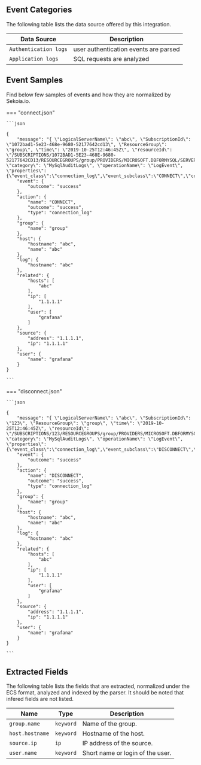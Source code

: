 
## Event Categories


The following table lists the data source offered by this integration.

| Data Source | Description                          |
| ----------- | ------------------------------------ |
| `Authentication logs` | user authentication events are parsed |
| `Application logs` | SQL requests are analyzed |








## Event Samples

Find below few samples of events and how they are normalized by Sekoia.io.


=== "connect.json"

    ```json
	
    {
        "message": "{ \"LogicalServerName\": \"abc\", \"SubscriptionId\": \"1072bad1-5e23-468e-9680-52177642cd13\", \"ResourceGroup\": \"group\", \"time\": \"2019-10-25T12:46:45Z\", \"resourceId\": \"/SUBSCRIPTIONS/1072BAD1-5E23-468E-9680-52177642CD13/RESOURCEGROUPS/group/PROVIDERS/MICROSOFT.DBFORMYSQL/SERVERS/abc\", \"category\": \"MySqlAuditLogs\", \"operationName\": \"LogEvent\", \"properties\": {\"event_class\":\"connection_log\",\"event_subclass\":\"CONNECT\",\"connection_id\":7304735,\"host\":\"\",\"ip\":\"1.1.1.1\",\"user\":\"grafana\",\"db\":\"grafana\"}}",
        "event": {
            "outcome": "success"
        },
        "action": {
            "name": "CONNECT",
            "outcome": "success",
            "type": "connection_log"
        },
        "group": {
            "name": "group"
        },
        "host": {
            "hostname": "abc",
            "name": "abc"
        },
        "log": {
            "hostname": "abc"
        },
        "related": {
            "hosts": [
                "abc"
            ],
            "ip": [
                "1.1.1.1"
            ],
            "user": [
                "grafana"
            ]
        },
        "source": {
            "address": "1.1.1.1",
            "ip": "1.1.1.1"
        },
        "user": {
            "name": "grafana"
        }
    }
    	
	```


=== "disconnect.json"

    ```json
	
    {
        "message": "{ \"LogicalServerName\": \"abc\", \"SubscriptionId\": \"123\", \"ResourceGroup\": \"group\", \"time\": \"2019-10-25T12:46:45Z\", \"resourceId\": \"/SUBSCRIPTIONS/123/RESOURCEGROUPS/group/PROVIDERS/MICROSOFT.DBFORMYSQL/SERVERS/abc\", \"category\": \"MySqlAuditLogs\", \"operationName\": \"LogEvent\", \"properties\": {\"event_class\":\"connection_log\",\"event_subclass\":\"DISCONNECT\",\"connection_id\":7304732,\"host\":\"\",\"ip\":\"1.1.1.1\",\"user\":\"grafana\",\"db\":\"grafana\"}}",
        "event": {
            "outcome": "success"
        },
        "action": {
            "name": "DISCONNECT",
            "outcome": "success",
            "type": "connection_log"
        },
        "group": {
            "name": "group"
        },
        "host": {
            "hostname": "abc",
            "name": "abc"
        },
        "log": {
            "hostname": "abc"
        },
        "related": {
            "hosts": [
                "abc"
            ],
            "ip": [
                "1.1.1.1"
            ],
            "user": [
                "grafana"
            ]
        },
        "source": {
            "address": "1.1.1.1",
            "ip": "1.1.1.1"
        },
        "user": {
            "name": "grafana"
        }
    }
    	
	```





## Extracted Fields

The following table lists the fields that are extracted, normalized under the ECS format, analyzed and indexed by the parser. It should be noted that infered fields are not listed.

| Name | Type | Description                |
| ---- | ---- | ---------------------------|
|`group.name` | `keyword` | Name of the group. |
|`host.hostname` | `keyword` | Hostname of the host. |
|`source.ip` | `ip` | IP address of the source. |
|`user.name` | `keyword` | Short name or login of the user. |

